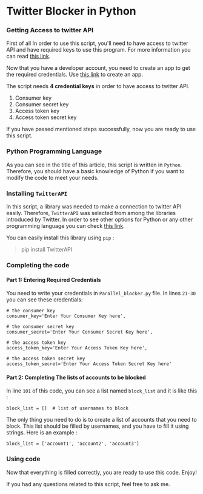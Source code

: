 # Twitter Blocker in Python


### Getting Access to twitter API
First of all In order to use this script, you'll need to have access to twitter API and have required keys to use this program. For more information you can read [this link](https://developer.twitter.com/en/support/twitter-api/developer-account).

Now that you have a developer account, you need to create an app to get the required credentials. Use [this link](https://apps.twitter.com/) to create an app.

The script needs **4 credential keys** in order to have access to twitter API.
1. Consumer key
2. Consumer secret key
3. Access token key
4. Access token secret key

If you have passed mentioned steps successfully, now you are ready to use this script. 

### Python Programming Language
As you can see in the title of this article, this script is written in `Python`. Therefore, you should have a basic knowledge of Python if you want to modify the code to meet your needs.

### Installing `TwitterAPI`
In this script, a library was needed to make a connection to twitter API easily. Therefore, `TwitterAPI` was selected from among the libraries introduced by Twitter. In order to see other options for Python or any other programming language you can check [this link](https://developer.twitter.com/en/docs/twitter-api/tools-and-libraries/v2).

You can easily install this library using `pip` :
> pip install TwitterAPI

### Completing the code

#### Part 1: Entering Required Credentials
You need to write your credentials in `Parallel_blocker.py` file. In lines `21-30` you can see these credentials:

    # the consumer key
    consumer_key='Enter Your Consumer Key here',
    
    # the consumer secret key
    consumer_secret='Enter Your Consumer Secret Key here',

    # the access token key
    access_token_key='Enter Your Access Token Key here',

    # the access token secret key
    access_token_secret='Enter Your Access Token Secret Key here'

#### Part 2: Completing The lists of accounts to be blocked

In line `101` of this code, you can see a list named `block_list` and it is like this :

    block_list = []  # list of usernames to block

The only thing you need to do is to create a list of accounts that you need to block. This list should be filled by usernames, and you have to fill it using strings. Here is an example :

    block_list = ['account1', 'account2', 'account3']

### Using code

Now that everything is filled correctly, you are ready to use this code. Enjoy!

If you had any questions related to this script, feel free to ask me.
